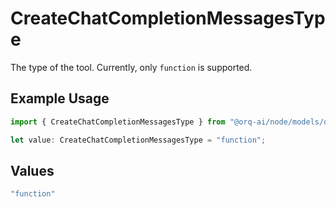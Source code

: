 # CreateChatCompletionMessagesType

The type of the tool. Currently, only `function` is supported.

## Example Usage

```typescript
import { CreateChatCompletionMessagesType } from "@orq-ai/node/models/operations";

let value: CreateChatCompletionMessagesType = "function";
```

## Values

```typescript
"function"
```